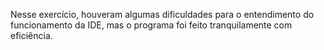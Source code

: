 Nesse exercício, houveram algumas dificuldades para o entendimento do funcionamento da IDE, mas o programa foi feito tranquilamente com eficiência.